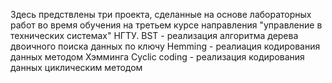 Здесь предствлены три проекта, сделанные на основе лабораторных работ во время обучения на третьем курсе направления "управление в технических системах" НГТУ.
BST - реализация алгоритма дерева двоичного поиска данных по ключу
Hemming - реалиация кодирования данных методом Хэмминга
Cyclic coding - реализация кодирования данных циклическим методом
